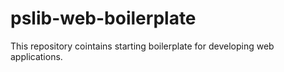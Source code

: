 # pslib-web-boilerplate
This repository cointains starting boilerplate for developing web applications.
